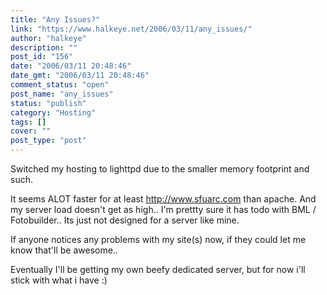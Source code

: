 ```yaml
---
title: "Any Issues?"
link: "https://www.halkeye.net/2006/03/11/any_issues/"
author: "halkeye"
description: ""
post_id: "156"
date: "2006/03/11 20:48:46"
date_gmt: "2006/03/11 20:48:46"
comment_status: "open"
post_name: "any_issues"
status: "publish"
category: "Hosting"
tags: []
cover: ""
post_type: "post"
---
```


Switched my hosting to lighttpd due to the smaller memory footprint and such.

It seems ALOT faster for at least http://www.sfuarc.com than apache. And my server load doesn't get as high.. I'm prettty sure it has todo with BML / Fotobuilder.. Its just not designed for a server like mine.

If anyone notices any problems with my site(s) now, if they could let me know that'll be awesome..

Eventually I'll be getting my own beefy dedicated server, but for now i'll stick with what i have :)